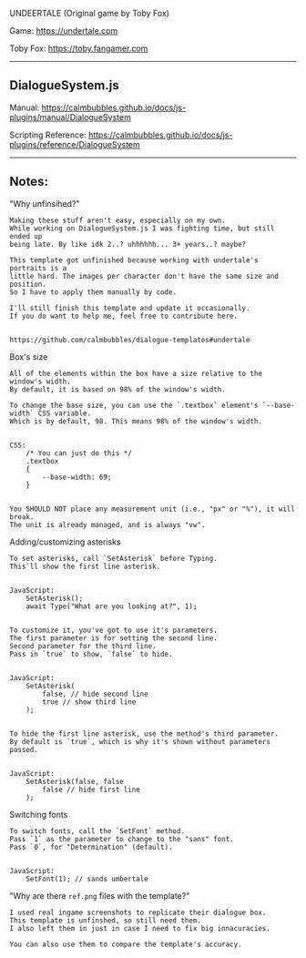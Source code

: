 UNDEERTALE (Original game by Toby Fox)


Game: https://undertale.com

Toby Fox: https://toby.fangamer.com



---------------
DialogueSystem.js
---------------

Manual: https://calmbubbles.github.io/docs/js-plugins/manual/DialogueSystem

Scripting Reference: https://calmbubbles.github.io/docs/js-plugins/reference/DialogueSystem



---------------
Notes:
---------------

"Why unfinsihed?"

    Making these stuff aren't easy, especially on my own.
    While working on DialogueSystem.js I was fighting time, but still ended up
    being late. By like idk 2..? uhhhhhh... 3+ years..? maybe?

    This template got unfinished because working with undertale's portraits is a
    little hard. The images per character don't have the same size and position.
    So I have to apply them manually by code.

    I'll still finish this template and update it occasionally.
    If you do want to help me, feel free to contribute here.


    https://github.com/calmbubbles/dialogue-templates#undertale


Box's size

    All of the elements within the box have a size relative to the window's width.
    By default, it is based on 98% of the window's width.

    To change the base size, you can use the `.textbox` element's `--base-width` CSS variable.
    Which is by default, 98. This means 98% of the window's width.


    CSS:
        /* You can just do this */
        .textbox
        {
            --base-width: 69;
        }

    
    You SHOULD NOT place any measurement unit (i.e., "px" or "%"), it will break.
    The unit is already managed, and is always "vw".


Adding/customizing asterisks

    To set asterisks, call `SetAsterisk` before Typing.
    This`ll show the first line asterisk.


    JavaScript:
        SetAsterisk();
        await Type("What are you looking at?", 1);
    

    To customize it, you've got to use it's parameters.
    The first parameter is for setting the second line.
    Second parameter for the third line.
    Pass in `true` to show, `false` to hide.


    JavaScript:
        SetAsterisk(
            false, // hide second line
            true // show third line
        );

    
    To hide the first line asterisk, use the method's third parameter.
    By default is `true`, which is why it's shown without parameters passed.


    JavaScript:
        SetAsterisk(false, false
            false // hide first line
        );



Switching fonts

    To switch fonts, call the `SetFont` method.
    Pass `1` as the parameter to change to the "sans" font.
    Pass `0`, for "Determination" (default).

    
    JavaScript:
        SetFont(1); // sands umbertale


"Why are there `ref.png` files with the template?"

    I used real ingame screenshots to replicate their dialogue box.
    This template is unfinshed, so still need them.
    I also left them in just in case I need to fix big innacuracies.

    You can also use them to compare the template's accuracy.